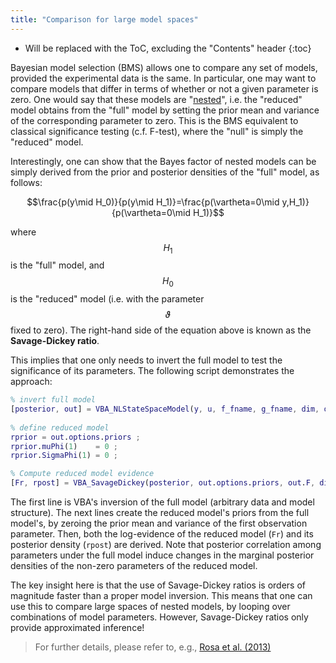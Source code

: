 ```yaml
---
title: "Comparison for large model spaces"
---
```

* Will be replaced with the ToC, excluding the "Contents" header
{:toc}

Bayesian model selection (BMS) allows one to compare any set of models, provided the experimental data is the same. In particular, one may want to compare models that differ in terms of whether or not a given parameter is zero. One would say that these models are "[nested](https://en.wikipedia.org/wiki/Statistical_model#Nested_models)", i.e. the "reduced" model obtains from the "full" model by setting the prior mean and variance of the corresponding parameter to zero. This is the BMS equivalent to classical significance testing (c.f. F-test), where the "null" is simply the "reduced" model.

Interestingly, one can show that the Bayes factor of nested models can be simply derived from the prior and posterior densities of the "full" model, as follows:

$$\frac{p(y\mid H_0)}{p(y\mid H_1)}=\frac{p(\vartheta=0\mid y,H_1)}{p(\vartheta=0\mid H_1)}$$

where $$H_1$$ is the "full" model, and $$H_0$$ is the "reduced" model (i.e. with the parameter $$\vartheta$$ fixed to zero). The right-hand side of the equation above is known as the **Savage-Dickey ratio**.

This implies that one only needs to invert the full model to test the significance of its parameters. The following script demonstrates the approach:

```matlab
% invert full model
[posterior, out] = VBA_NLStateSpaceModel(y, u, f_fname, g_fname, dim, options) ;
   
% define reduced model
rprior = out.options.priors ;
rprior.muPhi(1)    = 0 ;
rprior.SigmaPhi(1) = 0 ;

% Compute reduced model evidence
[Fr, rpost] = VBA_SavageDickey(posterior, out.options.priors, out.F, dim, rprior) ;
```

The first line is VBA's inversion of the full model (arbitrary data and model structure). The next lines create the reduced model's priors from the full model's, by zeroing the prior mean and variance of the first observation parameter. Then, both the log-evidence of the reduced model (`Fr`) and its posterior density (`rpost`) are derived. Note that posterior correlation among parameters under the full model induce changes in the marginal posterior densities of the non-zero parameters of the reduced model.

The key insight here is that the use of Savage-Dickey ratios is orders of magnitude faster than a proper model inversion. This means that one can use this to compare large spaces of nested models, by looping over combinations of model parameters. However, Savage-Dickey ratios only provide approximated inference!

> For further details, please refer to, e.g., [Rosa et al. (2013)](https://www.ncbi.nlm.nih.gov/pubmed/21459150)

